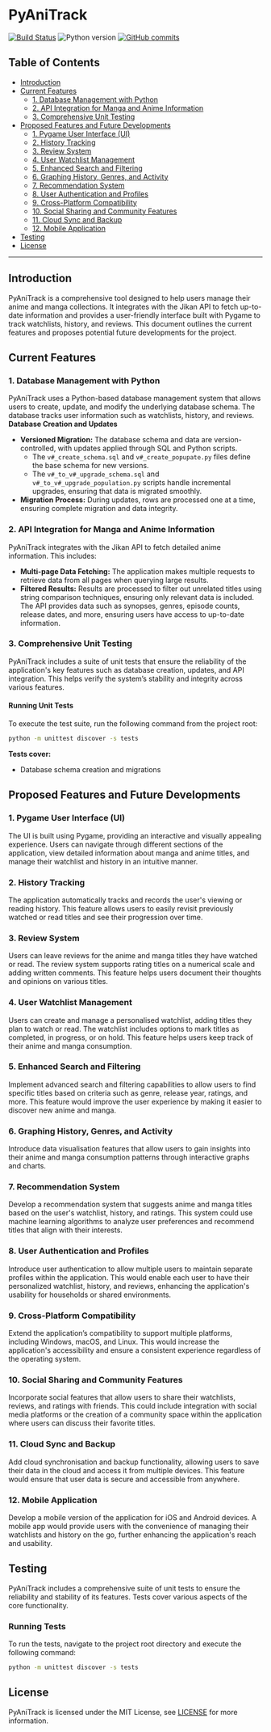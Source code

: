 # PyAniTrack
[![Build Status](https://github.com/GreenMachine582/pyanitrack/actions/workflows/project_tests.yml/badge.svg?branch=main)](https://github.com/GreenMachine582/pyanitrack/actions/workflows/project_tests.yml)
![Python version](https://img.shields.io/badge/python-3.7-blue.svg)
[![GitHub commits](https://img.shields.io/github/commits-since/GreenMachine582/pyanitrack/latest.svg)](https://github.com/GreenMachine582/pyanitrack/commits/main)

## Table of Contents
- [Introduction](#introduction)
- [Current Features](#current-features)
  - [1. Database Management with Python](#1-database-management-with-python)
  - [2. API Integration for Manga and Anime Information](#2-api-integration-for-manga-and-anime-information)
  - [3. Comprehensive Unit Testing](#3-comprehensive-unit-testing)
- [Proposed Features and Future Developments](#proposed-features-and-future-developments)
  - [1. Pygame User Interface (UI)](#1-pygame-user-interface-ui)
  - [2. History Tracking](#2-history-tracking)
  - [3. Review System](#3-review-system)
  - [4. User Watchlist Management](#4-user-watchlist-management)
  - [5. Enhanced Search and Filtering](#5-enhanced-search-and-filtering)
  - [6. Graphing History, Genres, and Activity](#6-graphing-history-genres-and-activity)
  - [7. Recommendation System](#7-recommendation-system)
  - [8. User Authentication and Profiles](#8-user-authentication-and-profiles)
  - [9. Cross-Platform Compatibility](#9-cross-platform-compatibility)
  - [10. Social Sharing and Community Features](#10-social-sharing-and-community-features)
  - [11. Cloud Sync and Backup](#11-cloud-sync-and-backup)
  - [12. Mobile Application](#12-mobile-application)
- [Testing](#testing)
- [License](#license)

---

## Introduction
PyAniTrack is a comprehensive tool designed to help users manage their anime and manga collections. It integrates with 
the Jikan API to fetch up-to-date information and provides a user-friendly interface built with Pygame to track 
watchlists, history, and reviews. This document outlines the current features and proposes potential future 
developments for the project.

## Current Features

### 1. Database Management with Python
PyAniTrack uses a Python-based database management system that allows users to create, update, and modify the 
underlying database schema. The database tracks user information such as watchlists, history, and reviews.
**Database Creation and Updates**
* **Versioned Migration:** The database schema and data are version-controlled, with updates applied through SQL and 
Python scripts. 
  * The `v#_create_schema.sql` and `v#_create_popupate.py` files define the base schema for new versions.
  * The `v#_to_v#_upgrade_schema.sql` and `v#_to_v#_upgrade_population.py` scripts handle incremental upgrades, 
ensuring that data is migrated smoothly.
* **Migration Process:** During updates, rows are processed one at a time, ensuring complete migration and data 
integrity.

### 2. API Integration for Manga and Anime Information
PyAniTrack integrates with the Jikan API to fetch detailed anime information. This includes:
* **Multi-page Data Fetching:** The application makes multiple requests to retrieve data from all pages when querying 
large results.
* **Filtered Results:** Results are processed to filter out unrelated titles using string comparison techniques,
ensuring only relevant data is included.
The API provides data such as synopses, genres, episode counts, release dates, and more, ensuring users have access to 
up-to-date information.

### 3. Comprehensive Unit Testing
PyAniTrack includes a suite of unit tests that ensure the reliability of the application's key features such as 
database creation, updates, and API integration. This helps verify the system’s stability and integrity across various 
features.
#### Running Unit Tests
To execute the test suite, run the following command from the project root:
```bash
python -m unittest discover -s tests
```
**Tests cover:**
* Database schema creation and migrations

## Proposed Features and Future Developments

### 1. Pygame User Interface (UI)
The UI is built using Pygame, providing an interactive and visually appealing experience. Users can navigate through 
different sections of the application, view detailed information about manga and anime titles, and manage their 
watchlist and history in an intuitive manner.

### 2. History Tracking
The application automatically tracks and records the user's viewing or reading history. This feature allows users to 
easily revisit previously watched or read titles and see their progression over time.

### 3. Review System
Users can leave reviews for the anime and manga titles they have watched or read. The review system supports rating 
titles on a numerical scale and adding written comments. This feature helps users document their thoughts and opinions 
on various titles.

### 4. User Watchlist Management
Users can create and manage a personalised watchlist, adding titles they plan to watch or read. The watchlist includes 
options to mark titles as completed, in progress, or on hold. This feature helps users keep track of their anime and 
manga consumption.

### 5. Enhanced Search and Filtering
Implement advanced search and filtering capabilities to allow users to find specific titles based on criteria such as 
genre, release year, ratings, and more. This feature would improve the user experience by making it easier to discover 
new anime and manga.

### 6. Graphing History, Genres, and Activity
Introduce data visualisation features that allow users to gain insights into their anime and manga consumption patterns 
through interactive graphs and charts.

### 7. Recommendation System
Develop a recommendation system that suggests anime and manga titles based on the user's watchlist, history, and 
ratings. This system could use machine learning algorithms to analyze user preferences and recommend titles that align 
with their interests.

### 8. User Authentication and Profiles
Introduce user authentication to allow multiple users to maintain separate profiles within the application. This would 
enable each user to have their personalized watchlist, history, and reviews, enhancing the application's usability for 
households or shared environments.

### 9. Cross-Platform Compatibility
Extend the application’s compatibility to support multiple platforms, including Windows, macOS, and Linux. This would 
increase the application's accessibility and ensure a consistent experience regardless of the operating system.

### 10. Social Sharing and Community Features
Incorporate social features that allow users to share their watchlists, reviews, and ratings with friends. This could 
include integration with social media platforms or the creation of a community space within the application where users 
can discuss their favorite titles.

### 11. Cloud Sync and Backup
Add cloud synchronisation and backup functionality, allowing users to save their data in the cloud and access it from 
multiple devices. This feature would ensure that user data is secure and accessible from anywhere.

### 12. Mobile Application
Develop a mobile version of the application for iOS and Android devices. A mobile app would provide users with the 
convenience of managing their watchlists and history on the go, further enhancing the application's reach and 
usability.


## Testing
PyAniTrack includes a comprehensive suite of unit tests to ensure the reliability and stability of its features. Tests cover various aspects of the core functionality.

### Running Tests
To run the tests, navigate to the project root directory and execute the following command:

```bash
python -m unittest discover -s tests
```

## License
PyAniTrack is licensed under the MIT License, see [LICENSE](LICENSE) for more information.
